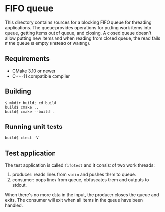# FIFO queue

This directory contains sources for a blocking FIFO queue for threading
applications. The queue provides operations for putting work items into
queue, getting items out of queue, and closing. A closed queue doesn't
allow putting new items and when reading from closed queue, the read
fails if the queue is empty (instead of waiting).

## Requirements

* CMake 3.10 or newer
* C++-11 compatible compiler

## Building

```
$ mkdir build; cd build
build$ cmake ..
build$ cmake --build .
```

## Running unit tests

```
build$ ctest -V
```

## Test application

The test application is called `fifotest` and it consist of two work
threads:

1. producer: reads lines from `stdin` and pushes them to queue.
1. consumer: pops lines from queue, obfuscates them and outputs to stdout.

When there's no more data in the input, the producer closes the queue and
exits. The consumer will exit when all items in the queue have been handled.
